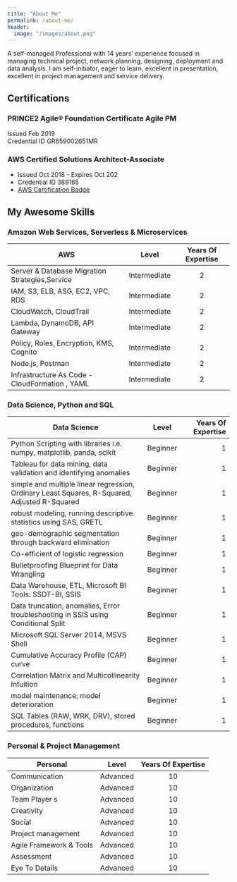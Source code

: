 ```yaml
---
title: "About Me"
permalink: /about-me/
header:
  image: "/images/about.png"
---
```


 A self-managed Professional with 14 years’ experience focused in managing technical project, network planning, designing, deployment and data analysis. I am self-initiator, eager to learn, excellent in presentation, excellent in project management and service delivery.

## Certifications

### PRINCE2 Agile® Foundation Certificate Agile	PM				
Issued Feb 2019						      			
Credential ID GR659002651MR

### AWS Certified Solutions Architect-Associate
* Issued Oct 2018 - Expires Oct 202
* Credential ID 389165 
* [AWS Certification Badge](https://www.certmetrics.com/amazon/public/badge.aspx?i=1&t=c&d=2018-10-31&ci=AWS00357345)

## My Awesome Skills


### Amazon Web Services, Serverless & Microservices 

| AWS                                                                                          |Level                   | Years Of Expertise               |
| -------------------------------------------------------------------------------------------- |:----------------------:| :-------------------------------:|
| Server & Database Migration Strategies,Service                                               | Intermediate           | 2                                |
| IAM, S3, ELB, ASG, EC2, VPC, RDS                                                             | Intermediate           | 2                                |
| CloudWatch, CloudTrail                                                                       | Intermediate           | 2                                |
| Lambda, DynamoDB, API Gateway                                                                | Intermediate           | 2                                |
| Policy, Roles, Encryption, KMS, Cognito                                                      | Intermediate           | 2                                |      
| Node.js, Postman                                                                             | Intermediate           | 2                                |
| Infrastructure As Code - CloudFormation , YAML                                               | Intermediate           | 2                                |




### Data Science, Python and SQL 

| Data Science                                                                                  | Level                  | Years Of Expertise               |
| --------------------------------------------------------------------------------------------- |:----------------------:| --------------------------------:|
| Python Scripting with libraries i.e. numpy, matplotlib, panda, scikit                         | Beginner               | 1                                |
| Tableau for data mining, data validation and identifying anomalies                            | Beginner               | 1                                |
| simple and multiple linear regression, Ordinary Least Squares, R-Squared, Adjusted R-Squared  | Beginner               | 1                                |  
| robust modeling, running descriptive statistics using SAS, GRETL                              | Beginner               | 1                                |
| geo-demographic segmentation through backward elimination                                     | Beginner               | 1                                |
| Co-efficient of logistic regression                                                           | Beginner               | 1                                |
| Bulletproofing Blueprint for Data Wrangling                                                   | Beginner               | 1                                |
| Data Warehouse, ETL, Microsoft BI Tools: SSDT-BI, SSIS                                        | Beginner               | 1                                | 
| Data truncation, anomalies, Error troubleshooting in SSIS using Conditional Split             | Beginner               | 1                                |
| Microsoft SQL Server 2014, MSVS Shell                                                         | Beginner               | 1                                |
| Cumulative Accuracy Profile (CAP) curve                                                       | Beginner               | 1                                | 
| Correlation Matrix and Multicollinearity Intuition                                            | Beginner               | 1                                |
| model maintenance, model deterioration                                                        | Beginner               | 1                                |
| SQL Tables (RAW, WRK, DRV), stored procedures, functions                                      | Beginner               | 1                                | 




### Personal & Project Management
 
| Personal                                                                                    | Level                            | Years Of Expertise               |
| ------------------------------------------------------------------------------------------- |:--------------------------------:| :-------------------------------:|
| Communication                                                                               | Advanced                         | 10                               |
| Organization                                                                                | Advanced                         | 10                               |
| Team Player s                                                                               | Advanced                         | 10                               |
| Creativity                                                                                  | Advanced                         | 10                               |
| Social                                                                                      | Advanced                         | 10                               |
| Project management                                                                          | Advanced                         | 10                               |
| Agile Framework & Tools                                                                     | Advanced                         | 10                               |
| Assessment                                                                                  | Advanced                         | 10                               |
| Eye To Details                                                                              | Advanced                         | 10                               |





  